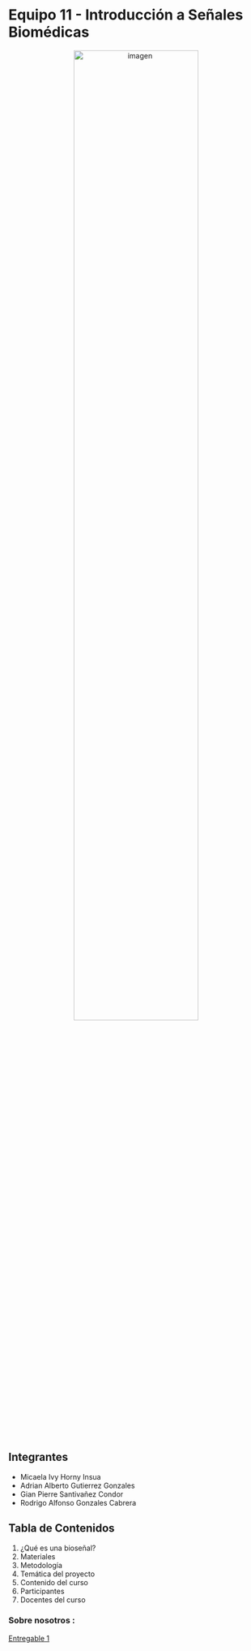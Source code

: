 # Equipo 11 - Introducción a Señales Biomédicas
<p align="center">
<img src="Software\electrocardiografo-reposo-paciente.avif" alt="imagen" width="70%">

## Integrantes
- Micaela Ivy Horny Insua
- Adrian Alberto Gutierrez Gonzales
- Gian Pierre Santivañez Condor
- Rodrigo Alfonso Gonzales Cabrera

## Tabla de Contenidos
1. ¿Qué es una bioseñal?
2. Materiales
3. Metodología
4. Temática del proyecto
5. Contenido del curso
6. Participantes
7. Docentes del curso

### Sobre nosotros :
[Entregable 1](https://github.com/adri201022/ISB-Grupo-11/blob/main/Documentaci%C3%B3n/Laboratorios/L1_Sobre%20nosotros/Sobre%20Nosotros.md)